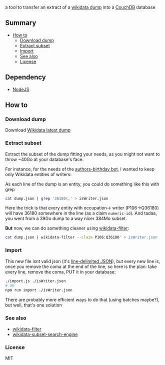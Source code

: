 a tool to transfer an extract of a [wikidata dump](https://www.wikidata.org/wiki/Wikidata:Database_download#JSON_dumps_.28recommended.29) into a [CouchDB](couchdb.org) database

## Summary
<!-- START doctoc generated TOC please keep comment here to allow auto update -->
<!-- DON'T EDIT THIS SECTION, INSTEAD RE-RUN doctoc TO UPDATE -->


- [How to](#how-to)
  - [Download dump](#download-dump)
  - [Extract subset](#extract-subset)
  - [Import](#import)
  - [See also](#see-also)
  - [License](#license)

<!-- END doctoc generated TOC please keep comment here to allow auto update -->

## Dependency
* [NodeJS](https://nodejs.org)

## How to
### Download dump
Download [Wikidata latest dump](https://www.wikidata.org/wiki/Wikidata:Database_download#JSON_dumps_.28recommended.29)

### Extract subset
Extract the subset of the dump fitting your needs, as you might not want to throw ~40Go at your database's face.

For instance, for the needs of the [authors-birthday bot](https://github.com/inventaire/inventaire-authors-birthday), I wanted to keep only Wikidata entities of writers:

As each line of the dump is an entity, you could do something like this with grep
```sh
cat dump.json | grep '36180\,' > isWriter.json
```

Here the trick is that every entity with occupation-> writer (P106->Q36180) will have 36180 somewhere in the line (as a claim `numeric-id`). And tadaa, you went from a 39Go dump to a way nicer 384Mo subset.

**But** now, we can do something cleaner using [wikidata-filter](https://github.com/maxlath/wikidata-filter):
```sh
cat dump.json | wikidata-filter --claim P106:Q36180' > isWriter.json
```

### Import
This new file isnt valid json (it's [line-delimited JSON](https://en.wikipedia.org/wiki/JSON_Streaming#Line_delimited_JSON)), but every new line is, once you remove the coma at the end of the line, so here is the plan: take every line, remove the coma, PUT it in your database:
```sh
./import.js ./isWriter.json
# OR
npm run import ./isWriter.json
```

There are probably more efficient ways to do that (using batches maybe?), but well, that's one solution

### See also
* [wikidata-filter](https://github.com/maxlath/wikidata-filter)
* [wikidata-subset-search-engine](https://github.com/inventaire/wikidata-subset-search-engine)

### License

MIT
